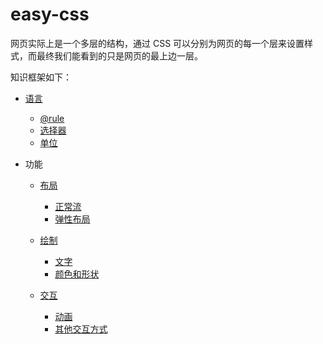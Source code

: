 # easy-css

网页实际上是一个多层的结构，通过 CSS 可以分别为网页的每一个层来设置样式，而最终我们能看到的只是网页的最上边一层。

知识框架如下：

- [语言](./语言.md)

  - [@rule](./@rule.md)
  - [选择器](./)
  - [单位](./)

- 功能

  - [布局](./)

    - [正常流](./)
    - [弹性布局](./)

  - [绘制](./)

    - [文字](./)
    - [颜色和形状](./)

  - [交互](./)

    - [动画](./)
    - [其他交互方式](./)
